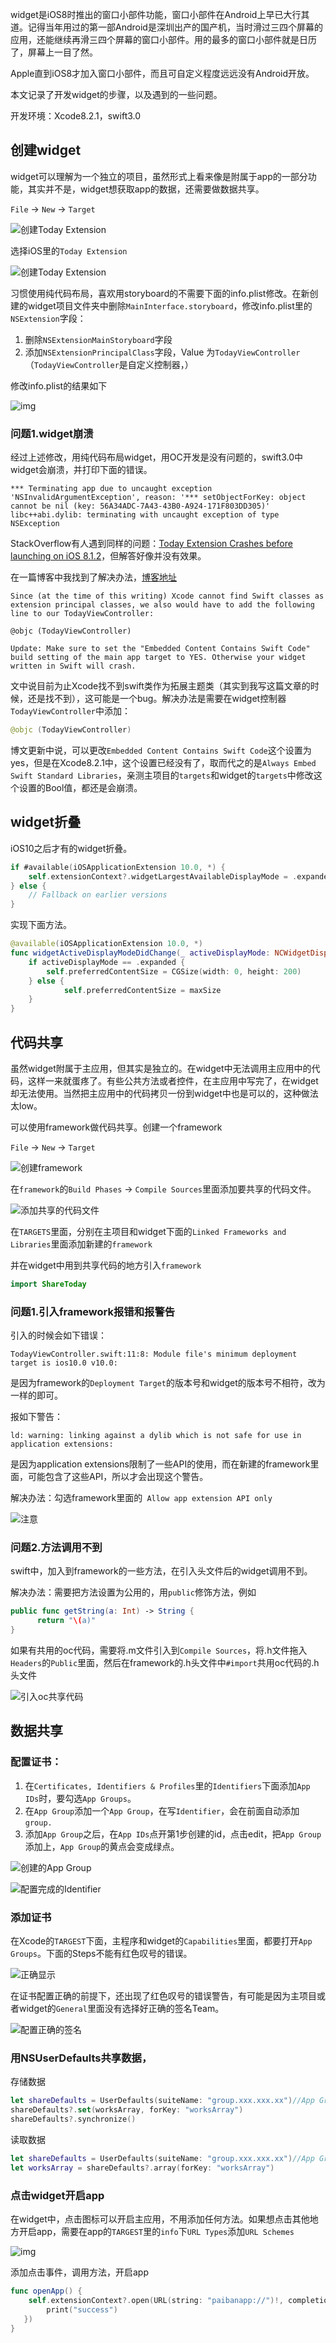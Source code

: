 widget是iOS8时推出的窗口小部件功能，窗口小部件在Android上早已大行其道。记得当年用过的第一部Android是深圳出产的国产机，当时滑过三四个屏幕的应用，还能继续再滑三四个屏幕的窗口小部件。用的最多的窗口小部件就是日历了，屏幕上一目了然。

Apple直到iOS8才加入窗口小部件，而且可自定义程度远远没有Android开放。

本文记录了开发widget的步骤，以及遇到的一些问题。

开发环境：Xcode8.2.1，swift3.0

## 创建widget

widget可以理解为一个独立的项目，虽然形式上看来像是附属于app的一部分功能，其实并不是，widget想获取app的数据，还需要做数据共享。

`File` -> `New` -> `Target`

![创建Today Extension](https://github.com/mxdios/notebook/blob/master/notebooks/images/2016-10-094.36.08.png?raw=true)

选择iOS里的`Today Extension`

![创建Today Extension](https://github.com/mxdios/notebook/blob/master/notebooks/images/2016-10-094.40.27.png?raw=true)

习惯使用纯代码布局，喜欢用storyboard的不需要下面的info.plist修改。在新创建的widget项目文件夹中删除`MainInterface.storyboard`，修改info.plist里的`NSExtension`字段：

1. 删除`NSExtensionMainStoryboard`字段
2. 添加`NSExtensionPrincipalClass`字段，Value 为`TodayViewController`（`TodayViewController`是自定义控制器，）

修改info.plist的结果如下

![img](https://github.com/mxdios/notebook/blob/master/notebooks/images/QQ20161009-0.png?raw=true)

### 问题1.widget崩溃

经过上述修改，用纯代码布局widget，用OC开发是没有问题的，swift3.0中widget会崩溃，并打印下面的错误。

```
*** Terminating app due to uncaught exception 'NSInvalidArgumentException', reason: '*** setObjectForKey: object cannot be nil (key: 56A34ADC-7A43-43B0-A924-171F803DD305)'
libc++abi.dylib: terminating with uncaught exception of type NSException
```

StackOverflow有人遇到同样的问题：[Today Extension Crashes before launching on iOS 8.1.2](http://stackoverflow.com/questions/28153273/today-extension-crashes-before-launching-on-ios-8-1-2)，但解答好像并没有效果。

在一篇博客中我找到了解决办法，[博客地址](http://blog.xebia.com/ios-today-widget-written-in-swift/)

```
Since (at the time of this writing) Xcode cannot find Swift classes as extension principal classes, we also would have to add the following line to our TodayViewController:

@objc (TodayViewController)

Update: Make sure to set the "Embedded Content Contains Swift Code" build setting of the main app target to YES. Otherwise your widget written in Swift will crash.
```

文中说目前为止Xcode找不到swift类作为拓展主题类（其实到我写这篇文章的时候，还是找不到），这可能是一个bug。解决办法是需要在widget控制器`TodayViewController`中添加：

```swift
@objc (TodayViewController)
```

博文更新中说，可以更改`Embedded Content Contains Swift Code`这个设置为yes，但是在Xcode8.2.1中，这个设置已经没有了，取而代之的是`Always Embed Swift Standard Libraries`，亲测主项目的`targets`和widget的`targets`中修改这个设置的Bool值，都还是会崩溃。

## widget折叠

iOS10之后才有的widget折叠。

```swift
if #available(iOSApplicationExtension 10.0, *) {
    self.extensionContext?.widgetLargestAvailableDisplayMode = .expanded
} else {
    // Fallback on earlier versions
}
```

实现下面方法。

```swift
@available(iOSApplicationExtension 10.0, *)
func widgetActiveDisplayModeDidChange(_ activeDisplayMode: NCWidgetDisplayMode, withMaximumSize maxSize: CGSize) {
	if activeDisplayMode == .expanded {
        self.preferredContentSize = CGSize(width: 0, height: 200)
	} else {
			self.preferredContentSize = maxSize
	}
}
```

## 代码共享

虽然widget附属于主应用，但其实是独立的。在widget中无法调用主应用中的代码，这样一来就蛋疼了。有些公共方法或者控件，在主应用中写完了，在widget却无法使用。当然把主应用中的代码拷贝一份到widget中也是可以的，这种做法太low。

可以使用framework做代码共享。创建一个framework

`File` -> `New` -> `Target`

![创建framework](http://oalg33nuc.bkt.clouddn.com/QQ20170330-150955.png)

在`framework`的`Build Phases` -> `Compile Sources`里面添加要共享的代码文件。

![添加共享的代码文件](http://oalg33nuc.bkt.clouddn.com/QQ20170330-152310.png)

在`TARGETS`里面，分别在主项目和widget下面的`Linked Frameworks and Libraries`里面添加新建的`framework`

并在widget中用到共享代码的地方引入`framework`

```swift
import ShareToday
```

### 问题1.引入framework报错和报警告

引入的时候会如下错误：
```
TodayViewController.swift:11:8: Module file's minimum deployment target is ios10.0 v10.0:
```

是因为framework的`Deployment Target`的版本号和widget的版本号不相符，改为一样的即可。

报如下警告：

```
ld: warning: linking against a dylib which is not safe for use in application extensions: 
```

是因为application extensions限制了一些API的使用，而在新建的framework里面，可能包含了这些API，所以才会出现这个警告。

解决办法：勾选framework里面的` Allow app extension API only`

![注意](http://oalg33nuc.bkt.clouddn.com/QQ20170330-152418.png)

### 问题2.方法调用不到

swift中，加入到framework的一些方法，在引入头文件后的widget调用不到。

解决办法：需要把方法设置为公用的，用`public`修饰方法，例如

```swift
public func getString(a: Int) -> String {
	  return "\(a)"
}
```

如果有共用的oc代码，需要将.m文件引入到`Compile Sources`，将.h文件拖入`Headers`的`Public`里面，然后在framework的.h头文件中`#import`共用oc代码的.h头文件

![引入oc共享代码](http://oalg33nuc.bkt.clouddn.com/2017-04-02-14-17-36.png)

## 数据共享

### 配置证书：

1. 在`Certificates, Identifiers & Profiles`里的`Identifiers`下面添加`App IDs`时，要勾选`App Groups`。
2. 在`App Group`添加一个`App Group`，在写`Identifier`，会在前面自动添加`group.`
3. 添加`App Group`之后，在`App IDs`点开第1步创建的id，点击edit，把`App Group`添加上，`App Group`的黄点会变成绿点。

![创建的App Group](http://oalg33nuc.bkt.clouddn.com/WX20170402-113444@2x.png)

![配置完成的Identifier](http://oalg33nuc.bkt.clouddn.com/WX20170402-113344@2x.png)

### 添加证书

在Xcode的`TARGEST`下面，主程序和widget的`Capabilities`里面，都要打开`App Groups`。下面的Steps不能有红色叹号的错误。

![正确显示](http://oalg33nuc.bkt.clouddn.com/WX20170402-113739@2x.png)

在证书配置正确的前提下，还出现了红色叹号的错误警告，有可能是因为主项目或者widget的`General`里面没有选择好正确的签名Team。

![配置正确的签名](http://oalg33nuc.bkt.clouddn.com/WX20170402-112029@2x.png)


### 用NSUserDefaults共享数据，

存储数据

```swift
let shareDefaults = UserDefaults(suiteName: "group.xxx.xxx.xx")//App Groups ID
shareDefaults?.set(worksArray, forKey: "worksArray")
shareDefaults?.synchronize()
```

读取数据

```swift
let shareDefaults = UserDefaults(suiteName: "group.xxx.xxx.xx")//App Groups ID
let worksArray = shareDefaults?.array(forKey: "worksArray")
```

### 点击widget开启app

在widget中，点击图标可以开启主应用，不用添加任何方法。如果想点击其他地方开启app，需要在app的`TARGEST`里的`info`下`URL Types`添加`URL Schemes`

![img](https://github.com/mxdios/notebook/blob/master/notebooks/images/QQ20161009-1.png?raw=true)

添加点击事件，调用方法，开启app

```swift
func openApp() {
	self.extensionContext?.open(URL(string: "paibanapp://")!, completionHandler: { (Bool) in
		print("success")
   })
}
```


